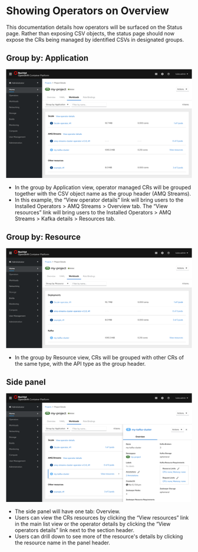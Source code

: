 # Showing Operators on Overview

This documentation details how operators will be surfaced on the Status page. Rather than exposing CSV objects, the status page should now expose the CRs being managed by identified CSVs in designated groups.

## Group by: Application
![image](img/groupby-application.png)
* In the group by Application view, operator managed CRs will be grouped together with the CSV object name as the group header (AMQ Streams).
* In this example, the “View operator details” link will bring users to the Installed Operators > AMQ Streams > Overview tab. The “View resources” link will bring users to the Installed Operators > AMQ Streams > Kafka details > Resources tab.

## Group by: Resource
![image](img/groupby-resource.png)
* In the group by Resource view, CRs will be grouped with other CRs of the same type, with the API type as the group header.

## Side panel
![image](img/sidepanel.png)
* The side panel will have one tab: Overview.
* Users can view the CRs resources by clicking the “View resources” link in the main list view or the operator details by clicking the “View operators details” link next to the section header.
* Users can drill down to see more of the resource's details by clicking the resource name in the panel header.
